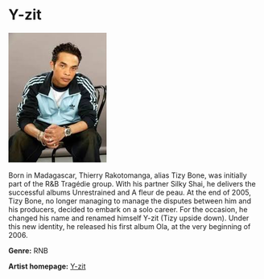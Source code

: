 # Y-zit

![Image of y-zit](y-zit.jpg)

Born in Madagascar, Thierry Rakotomanga, alias Tizy Bone, was initially part of the R&B Tragédie group. With his partner Silky Shai, he delivers the successful albums Unrestrained and A fleur de peau. At the end of 2005, Tizy Bone, no longer managing to manage the disputes between him and his producers, decided to embark on a solo career. For the occasion, he changed his name and renamed himself Y-zit (Tizy upside down). Under this new identity, he released his first album Ola, at the very beginning of 2006.


**Genre:** RNB

**Artist homepage:** [Y-zit](https://web.facebook.com/tizybonetragedie/?_rdc=1&_rdr)
